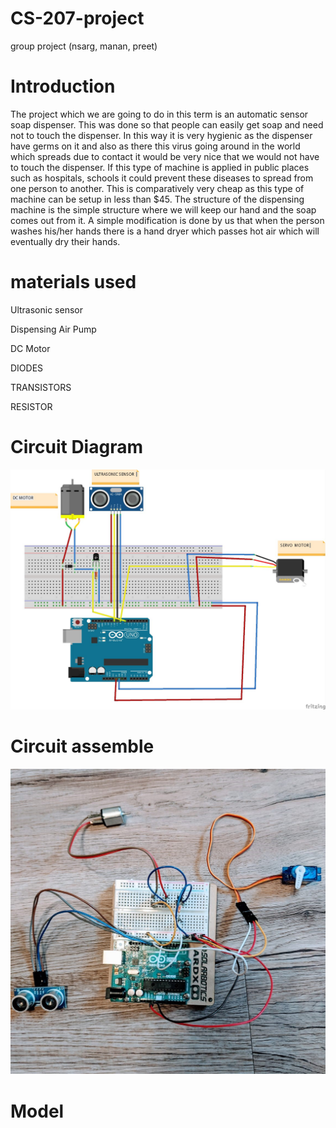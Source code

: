 # CS-207-project
group project (nsarg, manan, preet)

# Introduction

The project which we are going to do in this term is an automatic sensor soap dispenser. This was done so that people can easily get soap and need not to touch the dispenser. In this way it is very hygienic as the dispenser have germs on it and also as there this virus going around in the world which spreads due to contact it would be very nice that we would not have to touch the dispenser. If this type of machine is applied in public places such as hospitals, schools it could prevent these diseases to spread from one person to another. This is comparatively very cheap as this type of machine can be setup in less than $45. The structure of the dispensing machine is the simple structure where we will keep our hand and the soap comes out from it. A simple modification is done by us that when the person washes his/her hands there is a hand dryer which passes hot air which will eventually dry their hands. 

# materials used

 Ultrasonic sensor
 
 Dispensing Air Pump
 
 DC Motor 
 
 DIODES 
 
 TRANSISTORS 
 
 RESISTOR 
 
# Circuit Diagram

<img src="PROJECT207.jpeg">

# Circuit assemble

<img src="P207.jpeg">

#  Model 

<img scr="gp207.jpeg">
